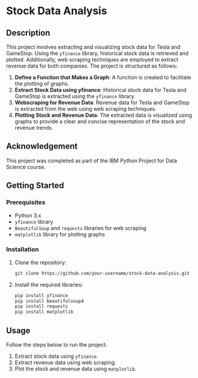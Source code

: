 # Stock Data Analysis

## Description

This project involves extracting and visualizing stock data for Tesla and GameStop. Using the `yfinance` library, historical stock data is retrieved and plotted. Additionally, web scraping techniques are employed to extract revenue data for both companies. The project is structured as follows:

1. **Define a Function that Makes a Graph**: A function is created to facilitate the plotting of graphs.
2. **Extract Stock Data using yfinance**: Historical stock data for Tesla and GameStop is extracted using the `yfinance` library.
3. **Webscraping for Revenue Data**: Revenue data for Tesla and GameStop is extracted from the web using web scraping techniques.
4. **Plotting Stock and Revenue Data**: The extracted data is visualized using graphs to provide a clear and concise representation of the stock and revenue trends.

## Acknowledgement

This project was completed as part of the IBM Python Project for Data Science course.

## Getting Started

### Prerequisites

- Python 3.x
- `yfinance` library
- `BeautifulSoup` and `requests` libraries for web scraping
- `matplotlib` library for plotting graphs

### Installation

1. Clone the repository:
    ```bash
    git clone https://github.com/your-username/stock-data-analysis.git
    ```
2. Install the required libraries:
    ```bash
    pip install yfinance
    pip install beautifulsoup4
    pip install requests
    pip install matplotlib
    ```

## Usage

Follow the steps below to run the project:

1. Extract stock data using `yfinance`.
2. Extract revenue data using web scraping.
3. Plot the stock and revenue data using `matplotlib`.
